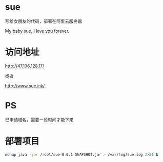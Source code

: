 # sue

写给女朋友的代码，部署在阿里云服务器

My baby sue, I love you forever.

# 访问地址
http://47.106.128.17/

或者

http://www.sue.ink/

# PS
已申请域名，需要一段时间才能下来

# 部署项目
```bash
nohup java -jar /root/sue-0.0.1-SNAPSHOT.jar > /var/log/sue.log 2>&1 &
```

